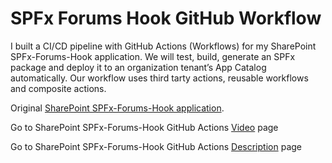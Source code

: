 # SPFx Forums Hook GitHub Workflow
I built a CI/CD pipeline with GitHub Actions (Workflows) for my SharePoint SPFx-Forums-Hook application. We will test, build, generate an SPFx package and deploy it to an organization tenant’s App Catalog automatically. Our workflow uses third tarty actions, reusable workflows and composite actions.


Original [SharePoint SPFx-Forums-Hook application](https://github.com/Ashot72/SPFx-Forums-Hook).

Go to SharePoint SPFx-Forums-Hook GitHub Actions [Video](https://youtu.be/QkizlUCVYSY) page

Go to SharePoint SPFx-Forums-Hook GitHub Actions [Description](https://ashot72.github.io//SPFx-Forums-Hook-GitHub-Workflow/index.html) page

